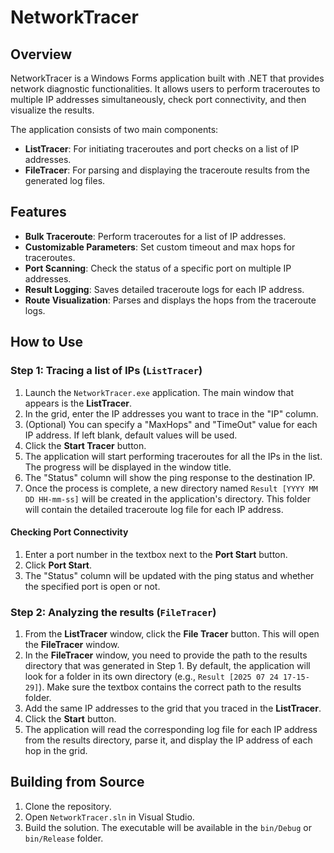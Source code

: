 # NetworkTracer

## Overview

NetworkTracer is a Windows Forms application built with .NET that provides network diagnostic functionalities. It allows users to perform traceroutes to multiple IP addresses simultaneously, check port connectivity, and then visualize the results.

The application consists of two main components:

*   **ListTracer**: For initiating traceroutes and port checks on a list of IP addresses.
*   **FileTracer**: For parsing and displaying the traceroute results from the generated log files.

## Features

*   **Bulk Traceroute**: Perform traceroutes for a list of IP addresses.
*   **Customizable Parameters**: Set custom timeout and max hops for traceroutes.
*   **Port Scanning**: Check the status of a specific port on multiple IP addresses.
*   **Result Logging**: Saves detailed traceroute logs for each IP address.
*   **Route Visualization**: Parses and displays the hops from the traceroute logs.

## How to Use

### Step 1: Tracing a list of IPs (`ListTracer`)

1.  Launch the `NetworkTracer.exe` application. The main window that appears is the **ListTracer**.
2.  In the grid, enter the IP addresses you want to trace in the "IP" column.
3.  (Optional) You can specify a "MaxHops" and "TimeOut" value for each IP address. If left blank, default values will be used.
4.  Click the **Start Tracer** button.
5.  The application will start performing traceroutes for all the IPs in the list. The progress will be displayed in the window title.
6.  The "Status" column will show the ping response to the destination IP.
7.  Once the process is complete, a new directory named `Result [YYYY MM DD HH-mm-ss]` will be created in the application's directory. This folder will contain the detailed traceroute log file for each IP address.

#### Checking Port Connectivity

1.  Enter a port number in the textbox next to the **Port Start** button.
2.  Click **Port Start**.
3.  The "Status" column will be updated with the ping status and whether the specified port is open or not.

### Step 2: Analyzing the results (`FileTracer`)

1.  From the **ListTracer** window, click the **File Tracer** button. This will open the **FileTracer** window.
2.  In the **FileTracer** window, you need to provide the path to the results directory that was generated in Step 1. By default, the application will look for a folder in its own directory (e.g., `Result [2025 07 24 17-15-29]`). Make sure the textbox contains the correct path to the results folder.
3.  Add the same IP addresses to the grid that you traced in the **ListTracer**.
4.  Click the **Start** button.
5.  The application will read the corresponding log file for each IP address from the results directory, parse it, and display the IP address of each hop in the grid.

## Building from Source

1.  Clone the repository.
2.  Open `NetworkTracer.sln` in Visual Studio.
3.  Build the solution. The executable will be available in the `bin/Debug` or `bin/Release` folder.
